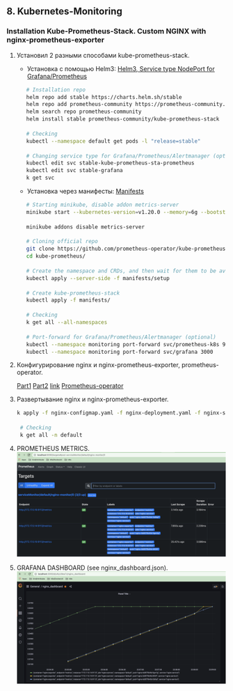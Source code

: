 ## 8. Kubernetes-Monitoring

### Installation Kube-Prometheus-Stack. Custom NGINX with nginx-prometheus-exporter

1. Установил 2 разными способами kube-prometheus-stack.

   - Установка с помощью Helm3: [Helm3, Service type NodePort for Grafana/Prometheus ](https://itsecforu.ru/2021/04/12/%E2%98%B8%EF%B8%8F-%D0%BA%D0%B0%D0%BA-%D1%83%D1%81%D1%82%D0%B0%D0%BD%D0%BE%D0%B2%D0%B8%D1%82%D1%8C-prometheus-%D0%B8-grafana-%D0%BD%D0%B0-kubernetes-%D1%81-%D0%BF%D0%BE%D0%BC%D0%BE%D1%89%D1%8C%D1%8E-h/)

   ```sh
      # Installation repo
      helm repo add stable https://charts.helm.sh/stable
      helm repo add prometheus-community https://prometheus-community.github.io/helm-charts
      helm search repo prometheus-community
      helm install stable prometheus-community/kube-prometheus-stack
      
      # Checking
      kubectl --namespace default get pods -l "release=stable"

      # Changing service type for Grafana/Prometheus/Alertmanager (optional)
      kubectl edit svc stable-kube-prometheus-sta-prometheus
      kubectl edit svc stable-grafana
      k get svc
   ```

   - Установка через манифесты: [Manifests](https://github.com/prometheus-operator/kube-prometheus/tree/release-0.10#minikube)

   ```sh
      # Starting minikube, disable addon metrics-server
      minikube start --kubernetes-version=v1.20.0 --memory=6g --bootstrapper=kubeadm --extra-config=kubelet.authentication-token-webhook=true --extra-config=kubelet.authorization-mode=Webhook --extra-config=scheduler.bind-address=0.0.0.0 --extra-config=controller-manager.bind-address=0.0.0.0

      minikube addons disable metrics-server

      # Cloning official repo
      git clone https://github.com/prometheus-operator/kube-prometheus.git
      cd kube-prometheus/

      # Create the namespace and CRDs, and then wait for them to be available before creating the remaining resources
      kubectl apply --server-side -f manifests/setup

      # Create kube-prometheus-stack
      kubectl apply -f manifests/

      # Checking
      k get all --all-namespaces

      # Port-forward for Grafana/Prometheus/Alertmanager (optional)
      kubectl --namespace monitoring port-forward svc/prometheus-k8s 9090
      kubectl --namespace monitoring port-forward svc/grafana 3000
   ```

2. Конфигурирование nginx и nginx-prometheus-exporter, prometheus-operator.
   
   [Part1](https://kamaok.org.ua/?p=3224)
   [Part2](https://sassoft.ru/%D0%BC%D0%BE%D0%BD%D0%B8%D1%82%D0%BE%D1%80%D0%B8%D0%BD%D0%B3-nginx-%D0%BF%D1%80%D0%B8-%D0%BF%D0%BE%D0%BC%D0%BE%D1%89%D0%B8-stub_status-%D0%B8-prometheus-exporter-%D1%87%D0%B0%D1%81%D1%82%D1%8C-2/)
   [link](https://igou.io/blog/20191231-nginx-exporter/)
   [Prometheus-operator](https://github.com/prometheus-operator/prometheus-operator/blob/main/Documentation/user-guides/getting-started.md)

3. Развертывание nginx и nginx-prometheus-exporter.

   ```sh
   k apply -f nginx-configmap.yaml -f nginx-deployment.yaml -f nginx-service.yaml -f nginx-servicemonitor.yaml -f nginx-rules.yaml

    # Checking
    k get all -n default
   ```

4. PROMETHEUS METRICS.
![result](./nginx-scrape-service.png)

5. GRAFANA DASHBOARD (see nginx_dashboard.json).
![result](./graph.png)